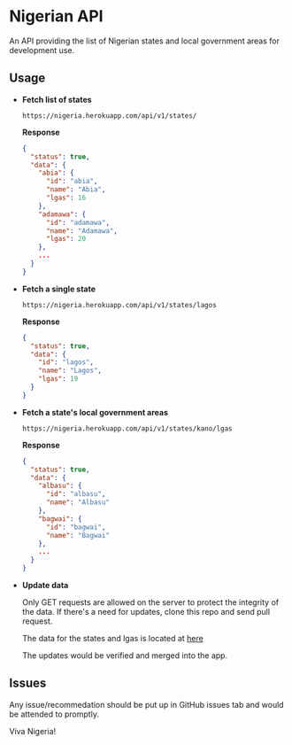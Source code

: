 # Nigerian API
An API providing the list of Nigerian states and local government areas for development use.

## Usage

- **Fetch list of states**

  ````
  https://nigeria.herokuapp.com/api/v1/states/
  ````
  **Response**
  ````json
  {
    "status": true,
    "data": {
      "abia": {
        "id": "abia",
        "name": "Abia",
        "lgas": 16
      },
      "adamawa": {
        "id": "adamawa",
        "name": "Adamawa",
        "lgas": 20
      },
      ...
    }
  }
  ````

- **Fetch a single state**

  ````
  https://nigeria.herokuapp.com/api/v1/states/lagos
  ````
  **Response**
  ````json
  {
    "status": true,
    "data": {
      "id": "lagos",
      "name": "Lagos",
      "lgas": 19
    }
  }
  ````

- **Fetch a state's local government areas**

  ````
  https://nigeria.herokuapp.com/api/v1/states/kano/lgas
  ````
  **Response**
  ````json
  {
    "status": true,
    "data": {
      "albasu": {
        "id": "albasu",
        "name": "Albasu"
      },
      "bagwai": {
        "id": "bagwai",
        "name": "Bagwai"
      },
      ...
    }
  }
  ````
  
- **Update data**
  
    Only GET requests are allowed on the server to protect the integrity of the data. If there's a need for updates, clone this repo and send pull request.
    
    The data for the states and lgas is located at [here](https://github.com/ezra-obiwale/Nigeria/blob/master/api/data/states.json)
    
    The updates would be verified and merged into the app.
    
## Issues
Any issue/recommedation should be put up in GitHub issues tab and would be attended to promptly.

Viva Nigeria!
  
